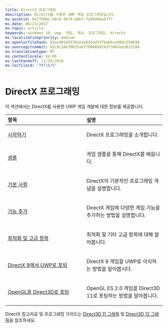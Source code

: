 ```yaml
---
title: DirectX 프로그래밍
description: DirectX를 사용한 UWP 게임 프로그래밍입니다.
ms.assetid: ba77b081-b8c0-4674-b8bf-7a94466a67f7
ms.date: 06/23/2017
ms.topic: article
keywords: windows 10, uwp, 게임, 개요, 프로그래밍, directx
ms.localizationpriority: medium
ms.openlocfilehash: 83ac401892761e1e6433d337babbce00dc559b98
ms.sourcegitcommit: b5c9c18e70625ab770946b8243f3465ee1013184
ms.translationtype: MT
ms.contentlocale: ko-KR
ms.lasthandoff: 11/28/2018
ms.locfileid: "7971575"
---
```

# <a name="directx-programming"></a>DirectX 프로그래밍

이 섹션에서는 DirectX를 사용한 UWP 게임 개발에 대한 정보를 제공합니다.

<table>
<colgroup>
<col width="50%" />
<col width="50%" />
</colgroup>
<thead>
<tr class="header">
<th align="left">항목</th>
<th align="left">설명</th>
</tr>
</thead>
<tbody>
<tr class="odd">
<td align="left"><p><a href="directx-getting-started.md">시작하기</a></p></td>
<td align="left"><p>DirectX 프로그래밍을 소개합니다.</p></td>
</tr>
<tr class="even">
<td align="left"><p><a href="directx-samples.md">샘플</a></p></td>
<td align="left"><p>게임 샘플을 통해 DirectX를 배웁니다.</p></td>
</tr>
<tr class="odd">
<td align="left"><p><a href="directx-fundamentals.md">기본 사항</a></p></td>
<td align="left"><p>DirectX의 기본적인 프로그래밍 개념을 설명합니다.</p></td>
</tr>
<tr class="even">
<td align="left"><p><a href="directx-add-features.md">기능 추가</a></p></td>
<td align="left"><p>DirectX 게임에 다양한 게임 기능을 추가하는 방법을 설명합니다.</p></td>
</tr>
<tr class="odd">
<td align="left"><p><a href="directx-optimization-and-advanced-topics.md">최적화 및 고급 항목</a></p></td>
<td align="left"><p>최적화 및 기타 고급 항목에 대해 알아봅니다.</p></td>
</tr>
<tr class="even">
<td align="left"><p><a href="porting-your-directx-9-game-to-windows-store.md">DirectX 9에서 UWP로 포팅</a></p></td>
<td align="left"><p>DirectX 9 게임을 UWP로 이식하는 방법을 알아봅시다.</p></td>
</tr>
<tr class="odd">
<td align="left"><p><a href="port-from-opengl-es-2-0-to-directx-11-1.md">OpenGL을 Direct3D로 포팅</a></p></td>
<td align="left"><p>OpenGL ES 2.0 게임을 Direct3D 11로 포팅하는 방법을 알아봅니다.</p></td>
</tr>
</tbody>
</table>


DirectX 참고자료 및 프로그래밍 가이드는 [Direct3D 11 그래픽](https://msdn.microsoft.com/library/windows/desktop/ff476080.aspx) 및 [Direct3D 12 그래픽](https://msdn.microsoft.com/library/windows/desktop/dn903821.aspx)을 참조하세요.
 






